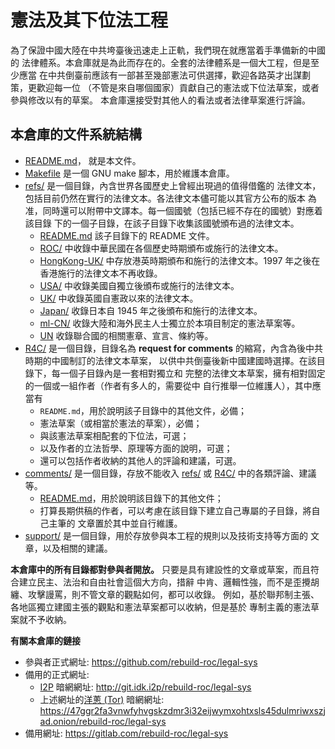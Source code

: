 # 憲法及其下位法工程

為了保證中國大陸在中共垮臺後迅速走上正軌，我們現在就應當着手準備新的中國的
法律體系。本倉庫就是為此而存在的。全套的法律體系是一個大工程，但是至少應當
在中共倒臺前應該有一部甚至幾部憲法可供選擇，歡迎各路英才出謀劃策，更歡迎每一位
（不管是來自哪個國家）貢獻自己的憲法或下位法草案，或者參與修改以有的草案。
本倉庫還接受對其他人的看法或者法律草案進行評論。

## 本倉庫的文件系統結構

* [README.md](README.md)， 就是本文件。
* [Makefile](Makefile) 是一個 GNU make 腳本，用於維護本倉庫。
* [refs/](refs) 是一個目錄，內含世界各國歷史上曾經出現過的值得借鑑的
  法律文本，包括目前仍然在實行的法律文本。各法律文本儘可能以其官方公布的版本
  為准，同時還可以附帶中文譯本。每一個國號（包括已經不存在的國號）對應着該目錄
  下的一個子目錄，在該子目錄下收集該國號頒布過的法律文本。
    * [README.md](refs/README.md) 該子目錄下的 README 文件。
    * [ROC/](refs/ROC) 中收錄中華民國在各個歷史時期頒布或施行的法律文本。
    * [HongKong-UK/](refs/HongKong-UK) 中存放港英時期頒布和施行的法律文本。1997
    年之後在香港施行的法律文本不再收錄。
    * [USA/](refs/USA) 中收錄美國自獨立後頒布或施行的法律文本。
    * [UK/](refs/UK) 中收錄英國自憲政以來的法律文本。
    * [Japan/](refs/Japan) 收錄日本自 1945 年之後頒布和施行的法律文本。
    * [ml-CN/](refs/ml-CN) 收錄大陸和海外民主人士獨立於本項目制定的憲法草案等。
    * [UN](refs/UN) 收錄聯合國的相關憲章、宣言、條約等。
* [R4C/](R4C) 是一個目錄，目錄名為 **request for comments** 的縮寫，內含為後中共
  時期的中國制訂的法律文本草案，
  以供中共倒臺後新中國建國時選擇。在該目錄下，每一個子目錄內是一套相對獨立和
  完整的法律文本草案，擁有相對固定的一個或一組作者（作者有多人的，需要從中
  自行推舉一位維護人），其中應當有
    * `README.md`，用於說明該子目錄中的其他文件，必備；
    * 憲法草案（或相當於憲法的草案），必備；
    * 與該憲法草案相配套的下位法，可選；
    * 以及作者的立法哲學、原理等方面的說明，可選；
    * 還可以包括作者收納的其他人的評論和建議，可選。
* [comments/](comments) 是一個目錄，存放不能收入 [refs/](refs) 或 [R4C/](R4C)
  中的各類評論、建議等。
    * [README.md](README.md)，用於說明該目錄下的其他文件；
    * 打算長期供稿的作者，可以考慮在該目錄下建立自己專屬的子目錄，將自己主筆的
      文章置於其中並自行維護。
* [support/](support) 是一個目錄，用於存放參與本工程的規則以及技術支持等方面的
  文章，以及相關的建議。

**本倉庫中的所有目錄都對參與者開放。**
只要是具有建設性的文章或草案，而且符合建立民主、法治和自由社會這個大方向，措辭
中肯、邏輯性強，而不是歪攪胡纏、攻擊謾罵，則不管文章的觀點如何，都可以收錄。
例如，基於聯邦制主張、各地區獨立建國主張的觀點和憲法草案都可以收納，但是基於
專制主義的憲法草案就不予收納。

**有關本倉庫的鏈接**

* 參與者正式網址: <https://github.com/rebuild-roc/legal-sys>
* 備用的正式網址:
    * [I2P](https://geti2p.net) 暗網網址: <http://git.idk.i2p/rebuild-roc/legal-sys>
    * 上述網址的[洋蔥 (Tor)](https://www.torproject.org) 暗網網址: <https://47ggr2fa3vnwfyhvgskzdmr3i32eijwymxohtxsls45dulmriwxszjad.onion/rebuild-roc/legal-sys>
* 備用網址: <https://gitlab.com/rebuild-roc/legal-sys>
